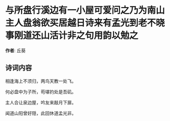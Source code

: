 # 与所盘行溪边有一小屋可爱问之乃为南山主人盘翁欲买居越日诗来有孟光到老不晓事刚道还山活计非之句用韵以勉之

**作者**: 丘葵

## 诗词内容

相逢海上不须归，两鸟天教一处飞。

何必盘中为子所，苟堪钓处是吾矶。

主人合让泉边屋，吟友来敲月下扉。

闻道山阳曾好隠，此回休道孟光非。

